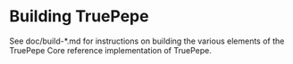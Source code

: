 Building TruePepe
================

See doc/build-*.md for instructions on building the various
elements of the TruePepe Core reference implementation of TruePepe.
